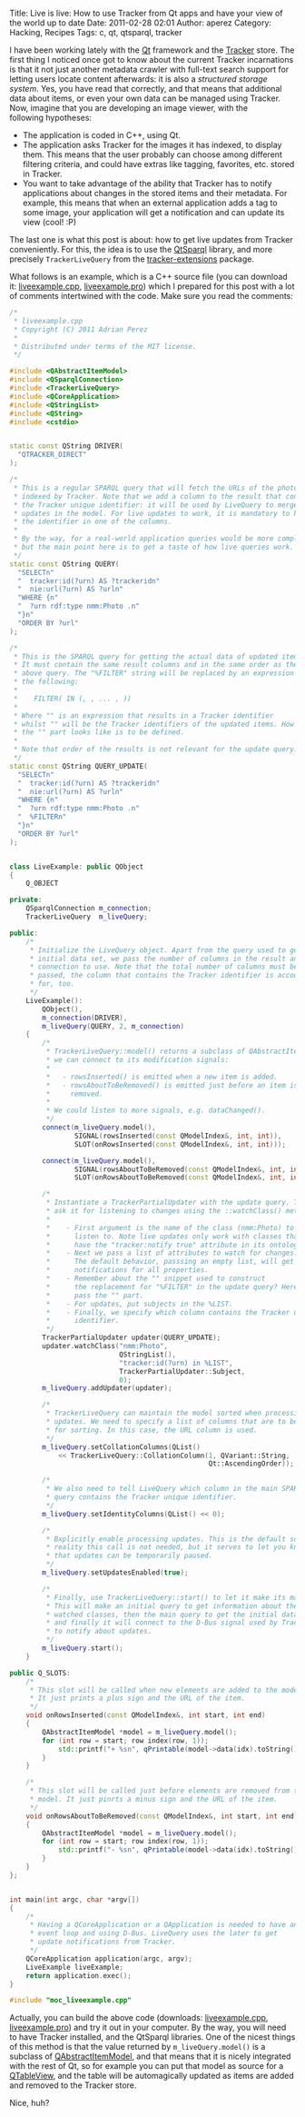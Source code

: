 Title: Live is live: How to use Tracker from Qt apps and have your view of the world up to date
Date: 2011-02-28 02:01
Author: aperez
Category: Hacking, Recipes
Tags: c, qt, qtsparql, tracker

I have been working lately with the [Qt][] framework and the [Tracker][]
store. The first thing I noticed once got to know about the current
Tracker incarnations is that it not just another metadata crawler with
full-text search support for letting users locate content afterwards: it
is also a *structured storage system*. Yes, you have read that
correctly, and that means that additional data about items, or even your
own data can be managed using Tracker. Now, imagine that you are
developing an image viewer, with the following hypotheses:

-   The application is coded in C++, using Qt.
-   The application asks Tracker for the images it has indexed, to
    display them. This means that the user probably can choose among
    different filtering criteria, and could have extras like tagging,
    favorites, etc. stored in Tracker.
-   You want to take advantage of the ability that Tracker has to notify
    applications about changes in the stored items and their metadata.
    For example, this means that when an external application adds a tag
    to some image, your application will get a notification and can
    update its view (cool! :P)

The last one is what this post is about: how to get live updates from
Tracker conveniently. For this, the idea is to use the [QtSparql][]
library, and more precisely `TrackerLiveQuery` from the
[tracker-extensions][] package.

What follows is an example, which is a C++ source file (you can download
it: [liveexample.cpp][], [liveexample.pro][]) which I prepared for this
post with a lot of comments intertwined with the code. Make sure you
read the comments:

```cpp
/*
 * liveexample.cpp
 * Copyright (C) 2011 Adrian Perez 
 *
 * Distributed under terms of the MIT license.
 */

#include <QAbstractItemModel>
#include <QSparqlConnection>
#include <TrackerLiveQuery>
#include <QCoreApplication>
#include <QStringList>
#include <QString>
#include <cstdio>


static const QString DRIVER(
  "QTRACKER_DIRECT"
);

/*
 * This is a regular SPARQL query that will fetch the URLs of the photos
 * indexed by Tracker. Note that we add a column to the result that contains
 * the Tracker unique identifier: it will be used by LiveQuery to merge the
 * updates in the model. For live updates to work, it is mandatory to have
 * the identifier in one of the columns.
 *
 * By the way, for a real-world application queries would be more complex,
 * but the main point here is to get a taste of how live queries work.
 */
static const QString QUERY(
  "SELECTn"
  "  tracker:id(?urn) AS ?trackeridn"
  "  nie:url(?urn) AS ?urln"
  "WHERE {n"
  "  ?urn rdf:type nmm:Photo .n"
  "}n"
  "ORDER BY ?url"
);

/*
 * This is the SPARQL query for getting the actual data of updated items.
 * It must contain the same result columns and in the same order as the
 * above query. The "%FILTER" string will be replaced by an expression like
 * the following:
 *
 *    FILTER( IN (, , ... , ))
 *
 * Where "" is an expression that results in a Tracker identifier
 * whilst "" will be the Tracker identifiers of the updated items. How
 * the "" part looks like is to be defined.
 *
 * Note that order of the results is not relevant for the update query.
 */
static const QString QUERY_UPDATE(
  "SELECTn"
  "  tracker:id(?urn) AS ?trackeridn"
  "  nie:url(?urn) AS ?urln"
  "WHERE {n"
  "  ?urn rdf:type nmm:Photo .n"
  "  %FILTERn"
  "}n"
  "ORDER BY ?url"
);


class LiveExample: public QObject
{
    Q_OBJECT

private:
    QSparqlConnection m_connection;
    TrackerLiveQuery  m_liveQuery;

public:
    /*
     * Initialize the LiveQuery object. Apart from the query used to get the
     * initial data set, we pass the number of columns in the result and the
     * connection to use. Note that the total number of columns must be
     * passed, the column that contains the Tracker identifier is accounted
     * for, too.
     */
    LiveExample():
        QObject(),
        m_connection(DRIVER),
        m_liveQuery(QUERY, 2, m_connection)
    {
        /*
         * TrackerLiveQuery::model() returns a subclass of QAbstractItemModel,
         * we can connect to its modification signals:
         *
         *   - rowsInserted() is emitted when a new item is added.
         *   - rowsAboutToBeRemoved() is emitted just before an item is
         *     removed.
         *
         * We could listen to more signals, e.g. dataChanged().
         */
        connect(m_liveQuery.model(),
                SIGNAL(rowsInserted(const QModelIndex&, int, int)),
                SLOT(onRowsInserted(const QModelIndex&, int, int)));

        connect(m_liveQuery.model(),
                SIGNAL(rowsAboutToBeRemoved(const QModelIndex&, int, int)),
                SLOT(onRowsAboutToBeRemoved(const QModelIndex&, int, int)));

        /*
         * Instantiate a TrackerPartialUpdater with the update query. Then
         * ask it for listening to changes using the ::watchClass() method:
         *
         *    - First argument is the name of the class (nmm:Photo) to
         *      listen to. Note live updates only work with classes that
         *      have the "tracker:notify true" attribute in its ontology.
         *    - Next we pass a list of attributes to watch for changes.
         *      The default behavior, passsing an empty list, will get
         *      notifications for all properties.
         *    - Remember about the "" snippet used to construct
         *      the replacement for "%FILTER" in the update query? Here we
         *      pass the "" part.
         *    - For updates, put subjects in the %LIST.
         *    - Finally, we specify which column contains the Tracker unique
         *      identifier.
         */
        TrackerPartialUpdater updater(QUERY_UPDATE);
        updater.watchClass("nmm:Photo",
                           QStringList(),
                           "tracker:id(?urn) in %LIST",
                           TrackerPartialUpdater::Subject,
                           0);
        m_liveQuery.addUpdater(updater);

        /*
         * TrackerLiveQuery can maintain the model sorted when processing
         * updates. We need to specify a list of columns that are to be used
         * for sorting. In this case, the URL column is used.
         */
        m_liveQuery.setCollationColumns(QList()
            << TrackerLiveQuery::CollationColumn(1, QVariant::String,
                                                 Qt::AscendingOrder));

        /*
         * We also need to tell LiveQuery which column in the main SPARQL
         * query contains the Tracker unique identifier.
         */
        m_liveQuery.setIdentityColumns(QList() << 0);

        /*
         * Bxplicitly enable processing updates. This is the default so in
         * reality this call is not needed, but it serves to let you know
         * that updates can be temporarily paused.
         */
        m_liveQuery.setUpdatesEnabled(true);

        /*
         * Finally, use TrackerLiveQuery::start() to let it make its magic.
         * This will make an initial query to get information about the
         * watched classes, then the main query to get the initial data set,
         * and finally it will connect to the D-Bus signal used by Tracker
         * to notify about updates.
         */
        m_liveQuery.start();
    }

public Q_SLOTS:
    /*
     * This slot will be called when new elements are added to the model.
     * It just prints a plus sign and the URL of the item.
     */
    void onRowsInserted(const QModelIndex&, int start, int end)
    {
        QAbstractItemModel *model = m_liveQuery.model();
        for (int row = start; row index(row, 1));
            std::printf("+ %sn", qPrintable(model->data(idx).toString()));
        }
    }

    /*
     * This slot will be called just before elements are removed from the
     * model. It just pinrts a minus sign and the URL of the item.
     */
    void onRowsAboutToBeRemoved(const QModelIndex&, int start, int end)
    {
        QAbstractItemModel *model = m_liveQuery.model();
        for (int row = start; row index(row, 1));
            std::printf("- %sn", qPrintable(model->data(idx).toString()));
        }
    }
};


int main(int argc, char *argv[])
{
    /*
     * Having a QCoreApplication or a QApplication is needed to have an
     * event loop and using D-Bus. LiveQuery uses the later to get
     * update notifications from Tracker.
     */
    QCoreApplication application(argc, argv);
    LiveExample liveExample;
    return application.exec();
}

#include "moc_liveexample.cpp"
```

Actually, you can build the above code (downloads: [liveexample.cpp][],
[liveexample.pro][]) and try it out in your computer. By the way, you
will need to have Tracker installed, and the QtSparql libraries. One of
the nicest things of this method is that the value returned
by `m_liveQuery.model()` is a subclass of [QAbstractItemModel][], and
that means that it is nicely integrated with the rest of Qt, so for
example you can put that model as source for a [QTableView][], and the
table will be automagically updated as items are added and removed to
the Tracker store.

Nice, huh?

  [Qt]: http://qt.nokia.com/
  [Tracker]: http://live.gnome.org/Tracker
  [QtSparql]: http://maemo.gitorious.org/maemo-af/qsparql
  [tracker-extensions]: http://maemo.gitorious.org/maemo-af/libqtsparql-tracker/
  [liveexample.cpp]: http://people.igalia.com/aperez/files/liveexample.cpp
  [liveexample.pro]: http://people.igalia.com/aperez/files/liveexample.pro
  [QAbstractItemModel]: http://doc.qt.nokia.com/4.7/qabstractitemmodel.html
  [QTableView]: http://doc.qt.nokia.com/4.7/qtableview.html
